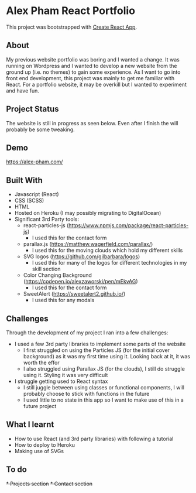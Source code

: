 # Alex Pham React Portfolio

This project was bootstrapped with [Create React App](https://github.com/facebook/create-react-app).

## About

My previous website portfolio was boring and I wanted a change. It was running on Wordpress and I wanted to develop a new website from the ground up (i.e. no themes) to gain some experience.
As I want to go into front end development, this project was mainly to get me familiar with React. For a portfolio website, it may be overkill but I wanted to experiment and have fun.

## Project Status

The website is still in progress as seen below. Even after I finish the will probably be some tweaking.

## Demo

https://alex-pham.com/

## Built With
* Javascript (React)
* CSS (SCSS)
* HTML
* Hosted on Heroku (I may possibly migrating to DigitalOcean)
* Significant 3rd Party tools:
    * react-particles-js (https://www.npmjs.com/package/react-particles-js)
        * I used this for the contact form
    * parallax.js (https://matthew.wagerfield.com/parallax/)
        * I used this for the moving clouds which hold my different skills
    * SVG logos (https://github.com/gilbarbara/logos)
        * I used this for many of the logos for different technologies in my skill section
    * Color Changing Background (https://codepen.io/alexzaworski/pen/mEkvAG)
        * I used this for the contact form
    * SweetAlert (https://sweetalert2.github.io/)
         * I used this for any modals
## Challenges
Through the development of my project I ran into a few challenges:

* I used a few 3rd party libraries to implement some parts of the website
    * I first struggled on using the Particles JS (for the initial cover background) as it was my first time using it. Looking back at it, it was worth the effor
    * I also struggled using Parallax JS (for the clouds), I still do struggle using it. Styling it was very difficult
* I struggle getting used to React syntax
    * I still juggle between using classes or functional components, I will probably choose to stick with functions in the future
    * I used little to no state in this app so I want to make use of this in a future project

## What I learnt

* How to use React (and 3rd party libraries) with following a tutorial
* How to deploy to Heroku
* Making use of SVGs

## To do
~~* Projects section~~
~~* Contact section~~

